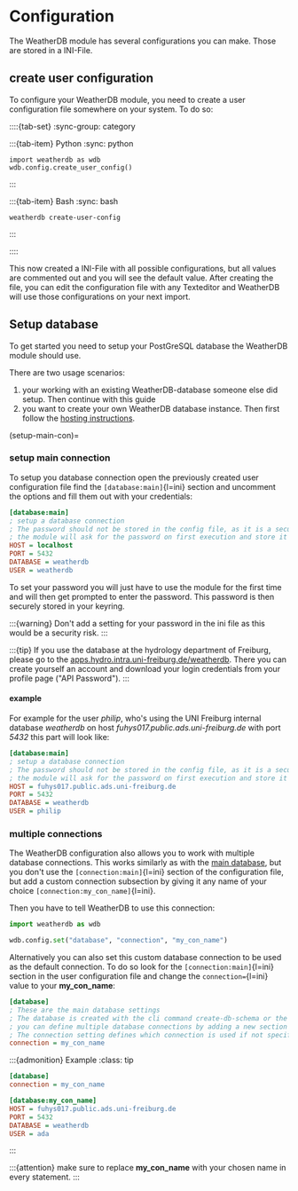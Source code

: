 # Configuration

The WeatherDB module has several configurations you can make. Those are stored in a INI-File.

## create user configuration

To configure your WeatherDB module, you need to create a user configuration file somewhere on your system. To do so:

::::{tab-set}
:sync-group: category

:::{tab-item} Python
:sync: python

```{code-block} python
import weatherdb as wdb
wdb.config.create_user_config()
```
:::

:::{tab-item} Bash
:sync: bash

```{code-block} bash
weatherdb create-user-config
```
:::

::::

This now created a INI-File with all possible configurations, but all values are commented out and you will see the default value.
After creating the file, you can edit the configuration file with any Texteditor and WeatherDB will use those configurations on your next import.

## Setup database

To get started you need to setup your PostGreSQL database the WeatherDB module should use.

There are two usage scenarios:
1. your working with an existing WeatherDB-database someone else did setup.
   Then continue with this guide
2. you want to create your own WeatherDB database instance.
   Then first follow the [hosting instructions](<Hosting.md>).

(setup-main-con)=
### setup main connection

To setup you database connection open the previously created user configuration file find the `[database:main]`{l=ini} section and uncomment the options and fill them out with your credentials:

```ini
[database:main]
; setup a database connection
; The password should not be stored in the config file, as it is a security risk.
; the module will ask for the password on first execution and store it in the keyring.
HOST = localhost
PORT = 5432
DATABASE = weatherdb
USER = weatherdb
```

To set your password you will just have to use the module for the first time and will then get prompted to enter the password. This password is then securely stored in your keyring.

:::{warning}
Don't add a setting for your password in the ini file as this would be a security risk.
:::

:::{tip}
If you use the database at the hydrology department of Freiburg, please go to the [apps.hydro.intra.uni-freiburg.de/weatherdb](https://apps.hydro.intra.uni-freiburg.de/weatherdb). There you can create yourself an account and download your login credentials from your profile page ("API Password").
:::

#### example

For example for the user *philip*, who's using the UNI Freiburg internal database *weatherdb* on host *fuhys017.public.ads.uni-freiburg.de* with port *5432* this part will look like:

```ini
[database:main]
; setup a database connection
; The password should not be stored in the config file, as it is a security risk.
; the module will ask for the password on first execution and store it in the keyring.
HOST = fuhys017.public.ads.uni-freiburg.de
PORT = 5432
DATABASE = weatherdb
USER = philip
```

### multiple connections

The WeatherDB configuration also allows you to work with multiple database connections. This works similarly as with the [main database](#setup-main-connection), but you don't use the `[connection:main]`{l=ini} section of the configuration file, but add a custom connection subsection by giving it any name of your choice `[connection:my_con_name]`{l=ini}.

Then you have to tell WeatherDB to use this connection:

```python
import weatherdb as wdb

wdb.config.set("database", "connection", "my_con_name")
```

Alternatively you can also set this custom database connection to be used as the default connection. To do so look for the `[connection:main]`{l=ini} section in the user configuration file and change the `connection=`{l=ini} value to your **my_con_name**:


```ini
[database]
; These are the main database settings
; The database is created with the cli command create-db-schema or the weatherdb.Broker().create_db_schema() method
; you can define multiple database connections by adding a new section like [database.connection_name], where you can define your connection name
; The connection setting defines which connection is used if not specified
connection = my_con_name
```

:::{admonition} Example
:class: tip

```ini
[database]
connection = my_con_name

[database:my_con_name]
HOST = fuhys017.public.ads.uni-freiburg.de
PORT = 5432
DATABASE = weatherdb
USER = ada
```
:::


:::{attention}
 make sure to replace **my_con_name** with your chosen name in every statement.
:::
